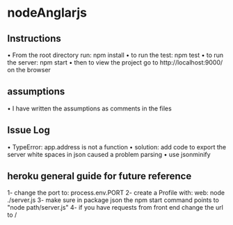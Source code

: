 # nodeAnglarjs
## Instructions
• From the root directory run: npm install
• to run the test: npm test
• to run the server: npm start
• then to view the project go to http://localhost:9000/ on the browser

##  assumptions
• I have written the assumptions as comments in the files

## Issue Log
• TypeError: app.address is not a function
• solution: add code to export the server 
white spaces in json caused a problem parsing
• use jsonminify

## heroku general guide for future reference
1- change the port to: process.env.PORT 
2- create a Profile with: web: node ./server.js 
3- make sure in package json the npm start command points to "node path/server.js" 
4- if you have requests from front end change the url to /
